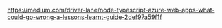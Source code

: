 https://medium.com/driver-lane/node-typescript-azure-web-apps-what-could-go-wrong-a-lessons-learnt-guide-2def97a59f1f